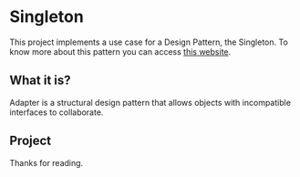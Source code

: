 # Singleton

This project implements a use case for a Design Pattern, the Singleton. To know more about this pattern you can access [this website](https://refactoring.guru/design-patterns/adapter).

## What it is?

Adapter is a structural design pattern that allows objects with incompatible interfaces to collaborate.

## Project



Thanks for reading.
